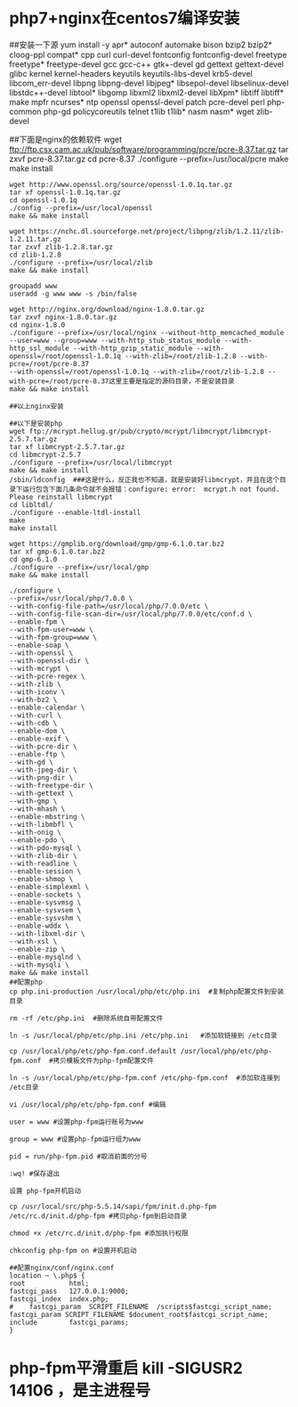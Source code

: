 # php7+nginx在centos7编译安装
  ##安装一下源 
    yum install -y apr* autoconf automake bison bzip2 bzip2* cloog-ppl compat* cpp curl curl-devel fontconfig fontconfig-devel freetype freetype* freetype-devel gcc gcc-c++ gtk+-devel gd gettext gettext-devel glibc kernel kernel-headers keyutils keyutils-libs-devel krb5-devel libcom_err-devel libpng libpng-devel libjpeg* libsepol-devel libselinux-devel libstdc++-devel libtool* libgomp libxml2 libxml2-devel libXpm* libtiff libtiff* make mpfr ncurses* ntp openssl openssl-devel patch pcre-devel perl php-common php-gd policycoreutils telnet t1lib t1lib* nasm nasm* wget zlib-devel

##下面是nginx的依赖软件
    wget ftp://ftp.csx.cam.ac.uk/pub/software/programming/pcre/pcre-8.37.tar.gz
    tar zxvf pcre-8.37.tar.gz 
    cd pcre-8.37
    ./configure --prefix=/usr/local/pcre
    make
    make install
 
    wget http://www.openssl.org/source/openssl-1.0.1q.tar.gz
    tar xf openssl-1.0.1q.tar.gz 
    cd openssl-1.0.1q
    ./config --prefix=/usr/local/openssl
    make && make install

    wget https://nchc.dl.sourceforge.net/project/libpng/zlib/1.2.11/zlib-1.2.11.tar.gz
    tar zxvf zlib-1.2.8.tar.gz
    cd zlib-1.2.8
    ./configure --prefix=/usr/local/zlib
    make && make install

    groupadd www
    useradd -g www www -s /bin/false

    wget http://nginx.org/download/nginx-1.8.0.tar.gz
    tar zxvf nginx-1.8.0.tar.gz
    cd nginx-1.8.0
    ./configure --prefix=/usr/local/nginx --without-http_memcached_module --user=www --group=www --with-http_stub_status_module --with-http_ssl_module --with-http_gzip_static_module --with-openssl=/root/openssl-1.0.1q --with-zlib=/root/zlib-1.2.8 --with-pcre=/root/pcre-8.37
    --with-openssl=/root/openssl-1.0.1q --with-zlib=/root/zlib-1.2.8 --with-pcre=/root/pcre-8.37这里主要是指定的源码目录，不是安装目录
    make && make install

    ##以上nginx安装

    ##以下是安装php
    wget ftp://mcrypt.hellug.gr/pub/crypto/mcrypt/libmcrypt/libmcrypt-2.5.7.tar.gz
    tar xf libmcrypt-2.5.7.tar.gz
    cd libmcrypt-2.5.7
    ./configure --prefix=/usr/local/libmcrypt
    make && make install
    /sbin/ldconfig  ###这是什么，反正我也不知道，就是安装好libmcrypt，并且在这个目录下运行包含下面几条命令就不会报错：configure: error:  mcrypt.h not found. Please reinstall libmcrypt
    cd libltdl/   
    ./configure --enable-ltdl-install
    make
    make install 

    wget https://gmplib.org/download/gmp/gmp-6.1.0.tar.bz2
    tar xf gmp-6.1.0.tar.bz2 
    cd gmp-6.1.0
    ./configure --prefix=/usr/local/gmp
    make && make install

    ./configure \
    --prefix=/usr/local/php/7.0.0 \
    --with-config-file-path=/usr/local/php/7.0.0/etc \
    --with-config-file-scan-dir=/usr/local/php/7.0.0/etc/conf.d \
    --enable-fpm \
    --with-fpm-user=www \
    --with-fpm-group=www \
    --enable-soap \
    --with-openssl \
    --with-openssl-dir \
    --with-mcrypt \
    --with-pcre-regex \
    --with-zlib \
    --with-iconv \
    --with-bz2 \
    --enable-calendar \
    --with-curl \
    --with-cdb \
    --enable-dom \
    --enable-exif \
    --with-pcre-dir \
    --enable-ftp \
    --with-gd \
    --with-jpeg-dir \
    --with-png-dir \
    --with-freetype-dir \
    --with-gettext \
    --with-gmp \
    --with-mhash \
    --enable-mbstring \
    --with-libmbfl \
    --with-onig \
    --enable-pdo \
    --with-pdo-mysql \
    --with-zlib-dir \
    --with-readline \
    --enable-session \
    --enable-shmop \
    --enable-simplexml \
    --enable-sockets \
    --enable-sysvmsg \
    --enable-sysvsem \
    --enable-sysvshm \
    --enable-wddx \
    --with-libxml-dir \
    --with-xsl \
    --enable-zip \
    --enable-mysqlnd \
    --with-mysqli \
    make && make install
    ##配置php
    cp php.ini-production /usr/local/php/etc/php.ini  #复制php配置文件到安装目录

    rm -rf /etc/php.ini  #删除系统自带配置文件

    ln -s /usr/local/php/etc/php.ini /etc/php.ini   #添加软链接到 /etc目录

    cp /usr/local/php/etc/php-fpm.conf.default /usr/local/php/etc/php-fpm.conf  #拷贝模板文件为php-fpm配置文件

    ln -s /usr/local/php/etc/php-fpm.conf /etc/php-fpm.conf  #添加软连接到 /etc目录

    vi /usr/local/php/etc/php-fpm.conf #编辑

    user = www #设置php-fpm运行账号为www

    group = www #设置php-fpm运行组为www

    pid = run/php-fpm.pid #取消前面的分号

    :wq! #保存退出

    设置 php-fpm开机启动

    cp /usr/local/src/php-5.5.14/sapi/fpm/init.d.php-fpm /etc/rc.d/init.d/php-fpm #拷贝php-fpm到启动目录

    chmod +x /etc/rc.d/init.d/php-fpm #添加执行权限

    chkconfig php-fpm on #设置开机启动 

    ##配置nginx/conf/nginx.conf
    location ~ \.php$ {
    root           html;
    fastcgi_pass   127.0.0.1:9000;
    fastcgi_index  index.php;
    #    fastcgi_param  SCRIPT_FILENAME  /scripts$fastcgi_script_name;
    fastcgi_param SCRIPT_FILENAME $document_root$fastcgi_script_name;
    include        fastcgi_params;
    }

# php-fpm平滑重启 kill -SIGUSR2 14106 ，是主进程号
